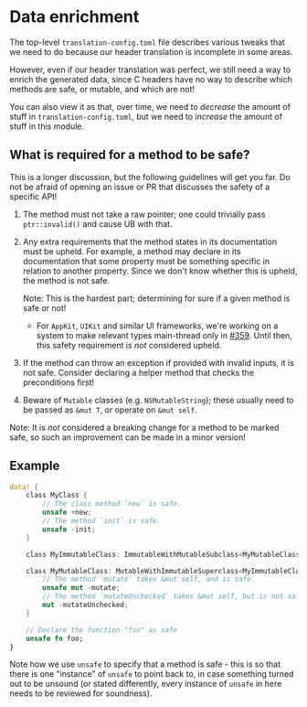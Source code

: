 # Data enrichment

The top-level `translation-config.toml` file describes various tweaks that we need to do because our header translation is incomplete in some areas.

However, even if our header translation was perfect, we still need a way to enrich the generated data, since C headers have no way to describe which methods are safe, or mutable, and which are not!

You can also view it as that, over time, we need to _decrease_ the amount of stuff in `translation-config.toml`, but we need to _increase_ the amount of stuff in this module.


## What is required for a method to be safe?

This is a longer discussion, but the following guidelines will get you far. Do
not be afraid of opening an issue or PR that discusses the safety of a
specific API!

1. The method must not take a raw pointer; one could trivially pass
    `ptr::invalid()` and cause UB with that.
2. Any extra requirements that the method states in its documentation must be
    upheld. For example, a method may declare in its documentation that some
    property must be something specific in relation to another property. Since
    we don't know whether this is upheld, the method is not safe.

    Note: This is the hardest part; determining for sure if a given method is
    safe or not!
    - For `AppKit`, `UIKit` and similar UI frameworks, we're working on a
      system to make relevant types main-thread only in [#359]. Until then,
      this safety requirement is _not_ considered upheld.
3. If the method can throw an exception if provided with invalid inputs, it is
    not safe. Consider declaring a helper method that checks the preconditions
    first!
4. Beware of `Mutable` classes (e.g. `NSMutableString`); these usually need to
    be passed as `&mut T`, or operate on `&mut self`.

Note: It is _not_ considered a breaking change for a method to be marked safe,
so such an improvement can be made in a minor version!

[#359]: https://github.com/madsmtm/objc2/pull/359


## Example

```rust , ignore
data! {
    class MyClass {
        // The class method `new` is safe.
        unsafe +new;
        // The method `init` is safe.
        unsafe -init;
    }

    class MyImmutableClass: ImmutableWithMutableSubclass<MyMutableClass> {}

    class MyMutableClass: MutableWithImmutableSuperclass<MyImmutableClass> {
        // The method `mutate` takes &mut self, and is safe.
        unsafe mut -mutate;
        // The method `mutateUnchecked` takes &mut self, but is not safe.
        mut -mutateUnchecked;
    }

    // Declare the function "foo" as safe
    unsafe fn foo;
}
```

Note how we use `unsafe` to specify that a method is safe - this is so that there is one "instance" of `unsafe` to point back to, in case something turned out to be unsound (or stated differently, every instance of `unsafe` in here needs to be reviewed for soundness).
